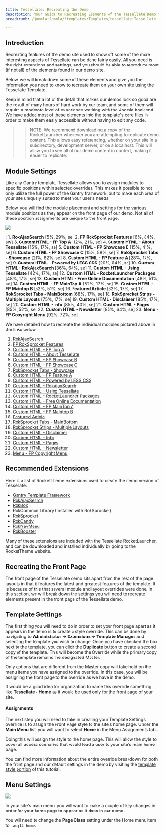 ```yaml
---
title: Tessellate: Recreating the Demo
description: Your Guide to Recreating Elements of the Tessellate Demo for Joomla
breadcrumb: /joomla:Joomla/!templates:Templates/tessellate:Tessellate

---
```


Introduction
-----

Recreating features of the demo site used to show off some of the more interesting aspects of Tessellate can be done fairly easily. All you need is the right extensions and settings, and you should be able to reproduce most (if not all) of the elements found in our demo site.

Below, we will break down some of these elements and give you the information you need to know to recreate them on your own site using the Tessellate Template.

Keep in mind that a lot of the detail that makes our demos look so good are the result of many hours of hard work by our team, and some of them will require a moderate level of experience working with the Joomla back end. We have added most of these elements into the template's core files in order to make them easily accessible without having to edit any code.

>> NOTE: We recommend downloading a copy of the RocketLauncher whenever you are attempting to replicate demo content. This allows easy referencing, whether on your site in a subdirectory, development server, or on a localhost. This will allow you to see all of our demo content in context, making it easier to replicate.

Module Settings
-----

Like any Gantry template, Tessellate allows you to assign modules to specific positions within selected overrides. This makes it possible to not only utilize the full power of the Gantry framework, but to make each area of your site uniquely suited to meet your user's needs.

Below, you will find the module placement and settings for the various module positions as they appear on the front page of our demo. Not all of these position assignments are unique to the front page.

![][template2]

:   1. **RokAjaxSearch**  [5%, 29%, se]
    2. **FP RokSprocket Features**  [6%, 84%, sw]
    3. **Custom HTML - FP Top A**  [12%, 21%, se]
    4. **Custom HTML - About Tessellate**  [15%, 17%, se]
    5. **Custom HTML - FP Showcase B**  [15%, 41%, se]
    6. **Custom HTML - FP Showcase C**  [15%, 58%, se]
    7. **RokSprocket Tabs - Showcase**  [21%, 62%, se]
    8. **Custom HTML - FP Feature A**  [28%, 17%, se]
    9. **Custom HTML - Powered by LESS CSS**  [29%, 64%, se]
    10. **Custom HTML - RokAjaxSearch**  [36%, 64%, se]
    11. **Custom HTML - Using Tessellate**  [42%, 17%, se]
    12. **Custom HTML - RocketLauncher Packages** [48%, 17%, se]
    13. **Custom HTML - Free Online Documentation** [48%, 51%, se]
    14. **Custom HTML - FP MainTop A** [52%, 17%, se]
    15. **Custom HTML - FP Maintop B** [52%, 51%, se]
    16. **Featured Article** [62%, 17%, se]
    17. **RokSprocket Tabs - MainBottom** [68%, 17%, se]
    18. **RokSprocket Strips - Multiple Layouts** [75%, 17%, se]
    19. **Custom HTML - Disclaimer** [85%, 17%, se]
    20. **Custom HTML - Info** [85%, 40%, se]
    21. **Custom HTML - Pages** [85%, 52%, se]
    22. **Custom HTML - Newsletter** [85%, 64%, se]
    23. **Menu - FP Copyright Menu** [92%, 72%, se]

We have detailed how to recreate the individual modules pictured above in the links below.

1. [RokAjaxSearch][module1]
2. [FP RokSprocket Features][module2]
3. [Custom HTML - FP Top A][module3]
4. [Custom HTML - About Tessellate][module4]
5. [Custom HTML - FP Showcase B][module5]
6. [Custom HTML - FP Showcase C][module6]
7. [RokSprocket Tabs - Showcase][module7]
8. [Custom HTML - FP Feature A][module8]
9. [Custom HTML - Powered by LESS CSS][module9]
10. [Custom HTML - RokAjaxSearch][module10]
11. [Custom HTML - Using Tessellate][module11]
12. [Custom HTML - RocketLauncher Packages][module22]
13. [Custom HTML - Free Online Documentation][module23]
14. [Custom HTML - FP MainTop A][module12]
15. [Custom HTML - FP Maintop B][module13]
16. [Featured Article][module14]
17. [RokSprocket Tabs - MainBottom][module15]
18. [RokSprocket Strips - Multiple Layouts][module16]
19. [Custom HTML - Disclaimer][module17]
20. [Custom HTML - Info][module18]
21. [Custom HTML - Pages][module19]
22. [Custom HTML - Newsletter][module20]
23. [Menu - FP Copyright Menu][module21]


Recommended Extensions
-----

Here is a list of RocketTheme extensions used to create the demo version of Tessellate:

* [Gantry Template Framework][gantry]
* [RokAjaxSearch][rokajaxsearch]
* [RokBox][rokbox]
* RokCommon Library (Installed with RokSprocket)
* [RokSprocket][roksprocket]
* [RokCandy][rokcandy]
* [RokNavMenu][roknavmenu]
* [RokBooster][rokbooster]

Many of these extensions are included with the Tessellate RocketLauncher, and can be downloaded and installed individually by going to the RocketTheme website.

Recreating the Front Page
-----

The front page of the Tessellate demo sits apart from the rest of the page layouts in that it features the latest and greatest features of the template. It is because of this that several module and layout overrides were done. In this section, we will break down the settings you will need to recreate elements present in the front page of the Tessellate demo.

Template Settings
-----

The first thing you will need to do in order to set your front page apart as it appears in the demo is to create a style override. This can be done by navigating to **Administrator -> Extensions -> Template Manager** and selecting the template you wish to change.  Once you have checked the box next to the template, you can click the **Duplicate** button to create a second copy of the template. This will become the Override while the primary copy of the template remains the designated Master.

Only options that are different from the Master copy will take hold on the menu items you have assigned to the override. In this case, you will be assigning the front page to the override as we have in the demo.

It would be a good idea for organization to name this override something like **Tessellate - Home** as it would be used only for the front page of your site.

#### Assignments

The next step you will need to take in creating your Template Settings override is to assign the Front Page style to the site's home page. Under the **Main Menu** list, you will want to select **Home** in the Menu Assignments tab..

Doing this will assign the style to the home page. This will allow the style to cover all access scenarios that would lead a user to your site's main home page.

You can find more information about the entire override breakdown for both the front page and our default settings in the demo by visiting the [template style portion][demooverride] of this tutorial.

Menu Settings
-----

![][mainmenu]

In your site's main menu, you will want to make a couple of key changes in order for your home page to appear as it does in our demo.

You will need to change the **Page Class** setting under the Home menu item to ` aug14-home`.

[gantry]: http://gantry-framework.org/download
[rokajaxsearch]: http://www.rockettheme.com/joomla/extensions/rokajaxsearch
[rokbox]: http://www.rockettheme.com/joomla/extensions/rokbox
[roksprocket]: http://www.rockettheme.com/joomla/extensions/roksprocket
[template2]: assets/tessellate2.jpeg
[demooverride]: demo_override.md
[roknavmenu]: http://www.rockettheme.com/joomla/extensions/roknavmenu
[rokbooster]: http://www.rockettheme.com/joomla/extensions/rokbooster
[rokcandy]: http://www.rockettheme.com/joomla/extensions/rokcandy
[module1]: demo_module_1.md
[module2]: demo_module_2.md
[module3]: demo_module_3.md
[module4]: demo_module_4.md
[module5]: demo_module_5.md
[module6]: demo_module_6.md
[module7]: demo_module_7.md
[module8]: demo_module_8.md
[module9]: demo_module_9.md
[module10]: demo_module_10.md
[module11]: demo_module_11.md
[module12]: demo_module_12.md
[module13]: demo_module_13.md
[module14]: demo_module_14.md
[module15]: demo_module_15.md
[module16]: demo_module_16.md
[module17]: demo_module_17.md
[module18]: demo_module_18.md
[module19]: demo_module_19.md
[module20]: demo_module_20.md
[module21]: demo_module_21.md
[module22]: demo_module_22.md
[module23]: demo_module_23.md
[mainmenu]: assets/menu_1.jpeg
[article]: assets/article.jpg
[demo11]: assets/demo_10.jpeg
[mobile]: assets/mobilemenu.jpeg
[mobile2]: mobilemenu.md
[sidepanelmodule]: demo_module_10.md
[sidepanel]: assets/sidepanel.jpeg
